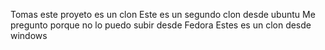 Tomas este proyeto es un clon
Este es un segundo clon desde ubuntu
Me pregunto porque no lo puedo subir desde Fedora
Estes es un clon desde windows
